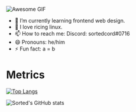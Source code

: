 ![Awesome GIF](https://raw.githubusercontent.com/sortedcord/sortedcord/main/https___static-cdn.pixlr.com_photo_online-image-editor-20201201.gif)

- 🔭 I’m currently learning frontend web design.
- 🌱 I love ricing linux.
- 📫 How to reach me: Discord: sortedcord#0716
- 😄 Pronouns: he/him
- ⚡ Fun fact: a = b

# Metrics

[![Top Langs](https://github-readme-stats.vercel.app/api/top-langs/?username=sortedcord&theme=bear)](https://github.com/sortedcord/github-readme-stats)

![Sorted's GitHub stats](https://github-readme-stats.vercel.app/api?username=sortedcord&count_private=true&theme=bear)

